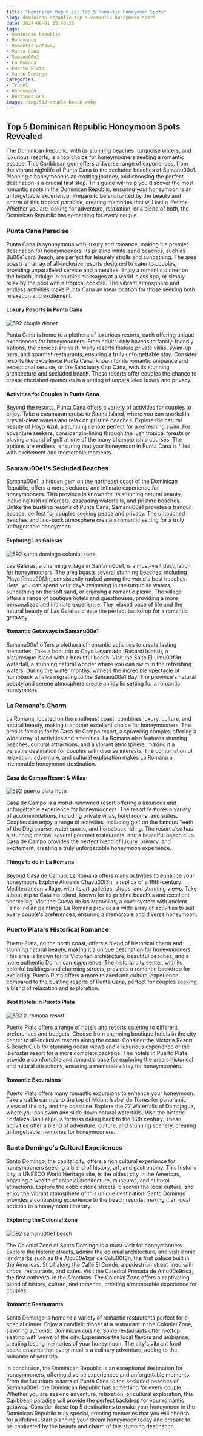 ```yaml
---
title: "Dominican Republic: Top 5 Romantic Honeymoon Spots"
slug: dominican-republic-top-5-romantic-honeymoon-spots
date: 2024-06-01 15:49:25
tags:
- Dominican Republic
- Honeymoon
- Romantic Getaway
- Punta Cana
- Samanu00e1
- La Romana
- Puerto Plata
- Santo Domingo
categories:
- Travel
- Honeymoon
- Destinations
image: /img/592-couple-beach.webp 
---
```

## Top 5 Dominican Republic Honeymoon Spots Revealed

The Dominican Republic, with its stunning beaches, turquoise waters, and luxurious resorts, is a top choice for honeymooners seeking a romantic escape. This Caribbean gem offers a diverse range of experiences, from the vibrant nightlife of Punta Cana to the secluded beaches of Samanu00e1. Planning a honeymoon is an exciting journey, and choosing the perfect destination is a crucial first step. This guide will help you discover the most romantic spots in the Dominican Republic, ensuring your honeymoon is an unforgettable experience. Prepare to be enchanted by the beauty and charm of this tropical paradise, creating memories that will last a lifetime. Whether you are looking for adventure, relaxation, or a blend of both, the Dominican Republic has something for every couple.

### Punta Cana Paradise

Punta Cana is synonymous with luxury and romance, making it a premier destination for honeymooners. Its pristine white-sand beaches, such as Bu00e1varo Beach, are perfect for leisurely strolls and sunbathing. The area boasts an array of all-inclusive resorts designed to cater to couples, providing unparalleled service and amenities. Enjoy a romantic dinner on the beach, indulge in couples massages at a world-class spa, or simply relax by the pool with a tropical cocktail. The vibrant atmosphere and endless activities make Punta Cana an ideal location for those seeking both relaxation and excitement.

#### Luxury Resorts in Punta Cana

![592 couple dinner](/img/592-couple-dinner.webp)

Punta Cana is home to a plethora of luxurious resorts, each offering unique experiences for honeymooners. From adults-only havens to family-friendly options, the choices are vast. Many resorts feature private villas, swim-up bars, and gourmet restaurants, ensuring a truly unforgettable stay. Consider resorts like Excellence Punta Cana, known for its romantic ambiance and exceptional service, or the Sanctuary Cap Cana, with its stunning architecture and secluded beach. These resorts offer couples the chance to create cherished memories in a setting of unparalleled luxury and privacy.

#### Activities for Couples in Punta Cana

Beyond the resorts, Punta Cana offers a variety of activities for couples to enjoy. Take a catamaran cruise to Saona Island, where you can snorkel in crystal-clear waters and relax on pristine beaches. Explore the natural beauty of Hoyo Azul, a stunning cenote perfect for a refreshing swim. For adventure seekers, consider zip-lining through the lush tropical forests or playing a round of golf at one of the many championship courses. The options are endless, ensuring that your honeymoon in Punta Cana is filled with excitement and memorable moments.

### Samanu00e1's Secluded Beaches

Samanu00e1, a hidden gem on the northeast coast of the Dominican Republic, offers a more secluded and intimate experience for honeymooners. This province is known for its stunning natural beauty, including lush rainforests, cascading waterfalls, and pristine beaches. Unlike the bustling resorts of Punta Cana, Samanu00e1 provides a tranquil escape, perfect for couples seeking peace and privacy. The untouched beaches and laid-back atmosphere create a romantic setting for a truly unforgettable honeymoon.

#### Exploring Las Galeras

![592 santo domingo colonial zone](/img/592-santo-domingo-colonial-zone.webp)

Las Galeras, a charming village in Samanu00e1, is a must-visit destination for honeymooners. The area boasts several stunning beaches, including Playa Rincu00f3n, consistently ranked among the world's best beaches. Here, you can spend your days swimming in the turquoise waters, sunbathing on the soft sand, or enjoying a romantic picnic. The village offers a range of boutique hotels and guesthouses, providing a more personalized and intimate experience. The relaxed pace of life and the natural beauty of Las Galeras create the perfect backdrop for a romantic getaway.

#### Romantic Getaways in Samanu00e1

Samanu00e1 offers a plethora of romantic activities to create lasting memories. Take a boat trip to Cayo Levantado (Bacardi Island), a picturesque island with a beautiful beach. Visit the Salto El Limu00f3n waterfall, a stunning natural wonder where you can swim in the refreshing waters. During the winter months, witness the incredible spectacle of humpback whales migrating to the Samanu00e1 Bay. The province's natural beauty and serene atmosphere create an idyllic setting for a romantic honeymoon.

### La Romana's Charm

La Romana, located on the southeast coast, combines luxury, culture, and natural beauty, making it another excellent choice for honeymooners. The area is famous for its Casa de Campo resort, a sprawling complex offering a wide array of activities and amenities. La Romana also features stunning beaches, cultural attractions, and a vibrant atmosphere, making it a versatile destination for couples with diverse interests. The combination of relaxation, adventure, and cultural exploration makes La Romana a memorable honeymoon destination.

#### Casa de Campo Resort & Villas

![592 puerto plata hotel](/img/592-puerto-plata-hotel.webp)

Casa de Campo is a world-renowned resort offering a luxurious and unforgettable experience for honeymooners. The resort features a variety of accommodations, including private villas, hotel rooms, and suites. Couples can enjoy a range of activities, including golf on the famous Teeth of the Dog course, water sports, and horseback riding. The resort also has a stunning marina, several gourmet restaurants, and a beautiful beach club. Casa de Campo provides the perfect blend of luxury, privacy, and excitement, creating a truly unforgettable honeymoon experience.

#### Things to do in La Romana

Beyond Casa de Campo, La Romana offers many activities to enhance your honeymoon. Explore Altos de Chavu00f3n, a replica of a 16th-century Mediterranean village, with its art galleries, shops, and stunning views. Take a boat trip to Catalina Island, known for its pristine beaches and excellent snorkeling. Visit the Cueva de las Maravillas, a cave system with ancient Taino Indian paintings. La Romana provides a wide array of activities to suit every couple's preferences, ensuring a memorable and diverse honeymoon.

### Puerto Plata's Historical Romance

Puerto Plata, on the north coast, offers a blend of historical charm and stunning natural beauty, making it a unique destination for honeymooners. This area is known for its Victorian architecture, beautiful beaches, and a more authentic Dominican experience. The historic city center, with its colorful buildings and charming streets, provides a romantic backdrop for exploring. Puerto Plata offers a more relaxed and cultural experience compared to the bustling resorts of Punta Cana, perfect for couples seeking a blend of relaxation and exploration.

#### Best Hotels in Puerto Plata

![592 la romana resort](/img/592-la-romana-resort.webp)

Puerto Plata offers a range of hotels and resorts catering to different preferences and budgets. Choose from charming boutique hotels in the city center to all-inclusive resorts along the coast. Consider the Victoria Resort & Beach Club for stunning ocean views and a luxurious experience or the Iberostar resort for a more complete package. The hotels in Puerto Plata provide a comfortable and romantic base for exploring the area's historical and natural attractions, ensuring a memorable stay for honeymooners.

#### Romantic Excursions

Puerto Plata offers many romantic excursions to enhance your honeymoon. Take a cable car ride to the top of Mount Isabel de Torres for panoramic views of the city and the coastline. Explore the 27 Waterfalls of Damajagua, where you can swim and slide down natural waterfalls. Visit the historic Fortaleza San Felipe, a fortress dating back to the 16th century. These activities offer a blend of adventure, culture, and stunning scenery, creating unforgettable memories for honeymooners.

### Santo Domingo's Cultural Experiences

Santo Domingo, the capital city, offers a rich cultural experience for honeymooners seeking a blend of history, art, and gastronomy. This historic city, a UNESCO World Heritage site, is the oldest city in the Americas, boasting a wealth of colonial architecture, museums, and cultural attractions. Explore the cobblestone streets, discover the local culture, and enjoy the vibrant atmosphere of this unique destination. Santo Domingo provides a contrasting experience to the beach resorts, making it an ideal addition to a honeymoon itinerary.

#### Exploring the Colonial Zone

![592 samanu00e1 beach](/img/592-samanu00e1-beach.webp)

The Colonial Zone of Santo Domingo is a must-visit for honeymooners. Explore the historic streets, admire the colonial architecture, and visit iconic landmarks such as the Alcu00e1zar de Colu00f3n, the first palace built in the Americas. Stroll along the Calle El Conde, a pedestrian street lined with shops, restaurants, and cafes. Visit the Catedral Primada de Amu00e9rica, the first cathedral in the Americas. The Colonial Zone offers a captivating blend of history, culture, and romance, creating a memorable experience for couples.

#### Romantic Restaurants

Santo Domingo is home to a variety of romantic restaurants perfect for a special dinner. Enjoy a candlelit dinner at a restaurant in the Colonial Zone, savoring authentic Dominican cuisine. Some restaurants offer rooftop seating with views of the city. Experience the local flavors and ambiance, creating lasting memories of your honeymoon. The city's vibrant food scene ensures that every meal is a culinary adventure, adding to the romance of your trip.

In conclusion, the Dominican Republic is an exceptional destination for honeymooners, offering diverse experiences and unforgettable moments. From the luxurious resorts of Punta Cana to the secluded beaches of Samanu00e1, the Dominican Republic has something for every couple. Whether you are seeking adventure, relaxation, or cultural exploration, this Caribbean paradise will provide the perfect backdrop for your romantic getaway. Consider these top 5 destinations to make your honeymoon in the Dominican Republic truly special, creating memories that you will cherish for a lifetime. Start planning your dream honeymoon today and prepare to be captivated by the beauty and charm of this stunning destination.

